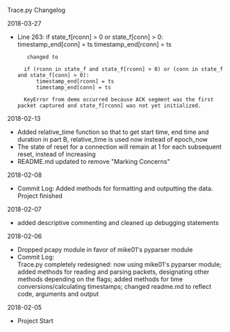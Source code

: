 Trace.py Changelog

2018-03-27

- Line 263: 
		 if state_f[rconn] > 0 or state_f[conn] > 0:
			timestamp_end[conn] = ts
			timestamp_end[rconn] = ts
		 
		 changed to 
		 
		if (rconn in state_f and state_f[rconn] > 0) or (conn in state_f and state_f[conn] > 0):
			timestamp_end[rconn] = ts
			timestamp_end[conn] = ts
		
		KeyError from demo occurred because ACK segment was the first packet captured and state_f[rconn] was not yet initialized.
		
2018-02-13

- Added relative_time function so that to get start time, end time and duration in part B, relative_time is used now instead of epoch_now
- The state of reset for a connection will remain at 1 for each subsequent reset, instead of increasing
- README.md updated to remove "Marking Concerns" 

2018-02-08

- Commit Log:
	 Added methods for formatting and outputting the data. Project finished

2018-02-07

- added descriptive commenting and cleaned up debugging statements

2018-02-06

- Dropped pcapy module in favor of mike01's pyparser module
- Commit Log:  
	Trace.py completely redesigned: 
	now using mike01's pyparser module;
	added methods for reading and parsing packets,
	designating other methods depending on the flags; 
	added methods for time conversions/calculating timestamps; 
	changed readme.md to reflect code, arguments and output

2018-02-05

- Project Start